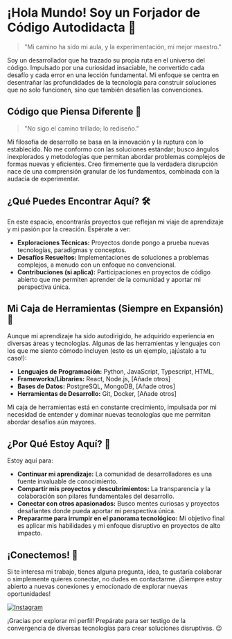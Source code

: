 # ¡Hola Mundo! Soy un Forjador de Código Autodidacta 🚀

> "Mi camino ha sido mi aula, y la experimentación, mi mejor maestro."

Soy un desarrollador que ha trazado su propia ruta en el universo del código. Impulsado por una curiosidad insaciable, he convertido cada desafío y cada error en una lección fundamental. Mi enfoque se centra en desentrañar las profundidades de la tecnología para construir soluciones que no solo funcionen, sino que también desafíen las convenciones.

## Código que Piensa Diferente 🧠

> "No sigo el camino trillado; lo rediseño."

Mi filosofía de desarrollo se basa en la innovación y la ruptura con lo establecido. No me conformo con las soluciones estándar; busco ángulos inexplorados y metodologías que permitan abordar problemas complejos de formas nuevas y eficientes. Creo firmemente que la verdadera disrupción nace de una comprensión granular de los fundamentos, combinada con la audacia de experimentar.

## ¿Qué Puedes Encontrar Aquí? 🛠️

En este espacio, encontrarás proyectos que reflejan mi viaje de aprendizaje y mi pasión por la creación. Espérate a ver:

* **Exploraciones Técnicas:** Proyectos donde pongo a prueba nuevas tecnologías, paradigmas y conceptos.
* **Desafíos Resueltos:** Implementaciones de soluciones a problemas complejos, a menudo con un enfoque no convencional.
* **Contribuciones (si aplica):** Participaciones en proyectos de código abierto que me permiten aprender de la comunidad y aportar mi perspectiva única.

## Mi Caja de Herramientas (Siempre en Expansión) 🧰

Aunque mi aprendizaje ha sido autodirigido, he adquirido experiencia en diversas áreas y tecnologías. Algunas de las herramientas y lenguajes con los que me siento cómodo incluyen (esto es un ejemplo, ¡ajústalo a tu caso!):

* **Lenguajes de Programación:** Python, JavaScript, Typescript, HTML,
* **Frameworks/Libraries:** React, Node.js, [Añade otros]
* **Bases de Datos:** PostgreSQL, MongoDB, [Añade otros]
* **Herramientas de Desarrollo:** Git, Docker, [Añade otros]

Mi caja de herramientas está en constante crecimiento, impulsada por mi necesidad de entender y dominar nuevas tecnologías que me permitan abordar desafíos aún mayores.

## ¿Por Qué Estoy Aquí? 🎯

Estoy aquí para:

* **Continuar mi aprendizaje:** La comunidad de desarrolladores es una fuente invaluable de conocimiento.
* **Compartir mis proyectos y descubrimientos:** La transparencia y la colaboración son pilares fundamentales del desarrollo.
* **Conectar con otros apasionados:** Busco mentes curiosas y proyectos desafiantes donde pueda aportar mi perspectiva única.
* **Prepararme para irrumpir en el panorama tecnológico:** Mi objetivo final es aplicar mis habilidades y mi enfoque disruptivo en proyectos de alto impacto.
## ¡Conectemos! 🔗

Si te interesa mi trabajo, tienes alguna pregunta, idea, te gustaría colaborar o simplemente quieres conectar, no dudes en contactarme. ¡Siempre estoy abierto a nuevas conexiones y emocionado de explorar nuevas oportunidades!

[![Instagram](https://img.shields.io/badge/Instagram-%23E4405F.svg?style=for-the-badge&logo=instagram&logoColor=white)](https://www.instagram.com/el_dev_bill/)

¡Gracias por explorar mi perfil! Prepárate para ser testigo de la convergencia de diversas tecnologías para crear soluciones disruptivas. 😉
